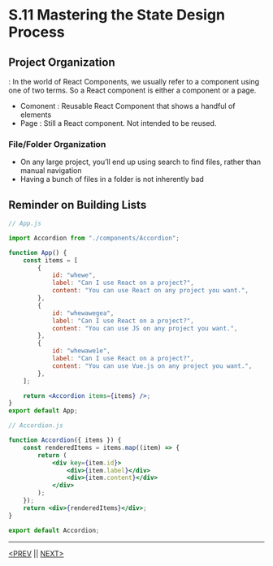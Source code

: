 # S.11 Mastering the State Design Process

## Project Organization

: In the world of React Components, we usually refer to a component using one of two terms. So a React component is either a component or a page.

-   Comonent : Reusable React Component that shows a handful of elements
-   Page : Still a React component. Not intended to be reused.

### File/Folder Organization

-   On any large project, you’ll end up using search to find files, rather than manual navigation
-   Having a bunch of files in a folder is not inherently bad

## Reminder on Building Lists

```jsx
// App.js

import Accordion from "./components/Accordion";

function App() {
	const items = [
		{
			id: "whewe",
			label: "Can I use React on a project?",
			content: "You can use React on any project you want.",
		},
		{
			id: "whewawegea",
			label: "Can I use React on a project?",
			content: "You can use JS on any project you want.",
		},
		{
			id: "whewawe1e",
			label: "Can I use React on a project?",
			content: "You can use Vue.js on any project you want.",
		},
	];

	return <Accordion items={items} />;
}
export default App;
```

```jsx
// Accordion.js

function Accordion({ items }) {
	const renderedItems = items.map((item) => {
		return (
			<div key={item.id}>
				<div>{item.label}</div>
				<div>{item.content}</div>
			</div>
		);
	});
	return <div>{renderedItems}</div>;
}

export default Accordion;
```

---

[<PREV](./230208.md) || [NEXT>](./230210.md)
